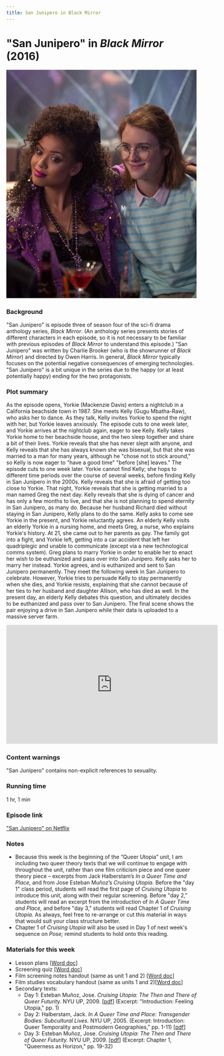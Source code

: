 ```yaml
---
title: San Junipero in Black Mirror
---
```

# "San Junipero" in *Black Mirror* (2016)

<a href="/modules/unit 4: queer utopias/sanjunipero.jpg">
<img src="/modules/unit 4: queer utopias/sanjunipero.jpg" class="poster">
</a>

### Background

"San Junipero" is episode three of season four of the sci-fi drama anthology series, *Black Mirror*. (An anthology series presents stories of different characters in each episode, so it is not necessary to be familiar with previous episodes of *Black Mirror* to understand this episode.) "San Junipero" was written by Charlie Brooker (who is the showrunner of *Black Mirror*) and directed by Owen Harris. In general, *Black Mirror* typically focuses on the potential negative consequences of emerging technologies. "San Junipero" is a bit unique in the series due to the happy (or at least potentially happy) ending for the two protagonists.

### Plot summary

As the episode opens, Yorkie (Mackenzie Davis) enters a nightclub in a California beachside town in 1987. She meets Kelly (Gugu Mbatha-Raw), who asks her to dance. As they talk, Kelly invites Yorkie to spend the night with her, but Yorkie leaves anxiously. The episode cuts to one week later, and Yorkie arrives at the nightclub again, eager to see Kelly. Kelly takes Yorkie home to her beachside house, and the two sleep together and share a bit of their lives. Yorkie reveals that she has never slept with anyone, and Kelly reveals that she has always known she was bisexual, but that she was married to a man for many years, although he "chose not to stick around," so Kelly is now eager to "have a good time" "before [she] leaves." The episode cuts to one week later. Yorkie cannot find Kelly; she hops to different time periods over the course of several weeks, before finding Kelly in San Junipero in the 2000s. Kelly reveals that she is afraid of getting too close to Yorkie. That night, Yorkie reveals that she is getting married to a man named Greg the next day. Kelly reveals that she is dying of cancer and has only a few months to live, and that she is not planning to spend eternity in San Junipero, as many do. Because her husband Richard died without staying in San Junipero, Kelly plans to do the same. Kelly asks to come see Yorkie in the present, and Yorkie reluctantly agrees. An elderly Kelly visits an elderly Yorkie in a nursing home, and meets Greg, a nurse, who explains Yorkie's history. At 21, she came out to her parents as gay. The family got into a fight, and Yorkie left, getting into a car accident that left her quadriplegic and unable to communicate (except via a new technological comms system). Greg plans to marry Yorkie in order to enable her to enact her wish to be euthanized and pass over into San Junipero. Kelly asks her to marry her instead. Yorkie agrees, and is euthanized and sent to San Junipero permanently. They meet the following week in San Junipero to celebrate. However, Yorkie tries to persuade Kelly to stay permanently when she dies, and Yorkie resists, explaining that she cannot because of her ties to her husband and daughter Allison, who has died as well. In the present day, an elderly Kelly debates this question, and ultimately decides to be euthanized and pass over to San Junipero. The final scene shows the pair enjoying a drive in San Junipero while their data is uploaded to a massive server farm.

<div class="video-container">
<iframe width="560" height="315" src="https://www.youtube.com/embed/ZrQjjYncvDg" frameborder="0" allow="accelerometer; autoplay; clipboard-write; encrypted-media; gyroscope; picture-in-picture" allowfullscreen></iframe>
</div>

### Content warnings
"San Junipero" contains non-explicit references to sexuality.

### Running time
1 hr, 1 min

### Episode link
["San Junipero" on Netflix](https://www.netflix.com/watch/80104625?trackId=13752289&tctx=0%2C0%2Ceec351eaa2a1c20b38706f7734cfd84eb167f32a%3A51ebef661f29ea4f7f18068b628180b73556d9d6%2Ceec351eaa2a1c20b38706f7734cfd84eb167f32a%3A51ebef661f29ea4f7f18068b628180b73556d9d6%2Cunknown%2C)  

### Notes
* Because this week is the beginning of the “Queer Utopia” unit, I am including two queer theory texts that we will continue to engage with throughout the unit, rather than one film criticism piece and one queer theory piece – excerpts from Jack Halberstam’s *In a Queer Time and Place,* and from Jose Esteban Muñoz’s *Cruising Utopia.* Before the "day 1" class period, students will read the first page of *Cruising Utopia* to introduce this unit, along with their regular screening. Before "day 2," students will read an excerpt from the introduction of *In A Queer Time and Place,* and before "day 3," students will read Chapter 1 of *Cruising Utopia.* As always, feel free to re-arrange or cut this material in ways that would suit your class structure better.
* Chapter 1 of *Cruising Utopia* will also be used in Day 1 of next week's sequence on *Pose;* remind students to hold onto this reading.


### Materials for this week
* Lesson plans [<a href="/modules/unit 4: queer utopias/San Junipero LP.docx" download>Word doc</a>]
* Screening quiz [<a href="/modules/unit 4: queer utopias/San Junipero Screening Quiz.docx" download>Word doc</a>]
* Film screening notes handout (same as unit 1 and 2) [<a href="/modules/unit 4: queer utopias/Film Screening Notes Handout.docx" download>Word doc</a>]
* Film studies vocabulary handout (same as units 1 and 2)[<a href="/modules/unit 4: queer utopias/Film Studies Vocabulary.docx" download>Word doc</a>]
* Secondary texts:
    * Day 1: Esteban Muñoz, Jose. *Cruising Utopia: The Then and There of Queer Futurity.* NYU UP, 2009. [<a href="/modules/unit 4: queer utopias/Munoz Feeling Utopia.pdf" download>pdf</a>] (Excerpt: "Introduction: Feeling Utopia," pp. 1)
    * Day 2: Halberstam, Jack. *In A Queer Time and Place: Transgender Bodies: Subcultural Lives.* NYU UP, 2005. (Excerpt: Introduction: Queer Temporality and Postmodern Geographies," pp. 1-11) [<a href="/modules/unit 4: queer utopias/In A Queer Time and Place.pdf" download>pdf</a>]
    * Day 3: Esteban Muñoz, Jose. *Cruising Utopia: The Then and There of Queer Futurity.* NYU UP, 2009. [<a href="/modules/unit 4: queer utopias/Munoz Queerness as Horizon.pdf" download>pdf</a>] (Excerpt: Chapter 1, "Queerness as Horizon," pp. 19-32)

